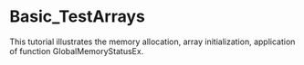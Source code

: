 # Basic_TestArrays
This tutorial illustrates the memory allocation, array initialization,  application of function GlobalMemoryStatusEx.
